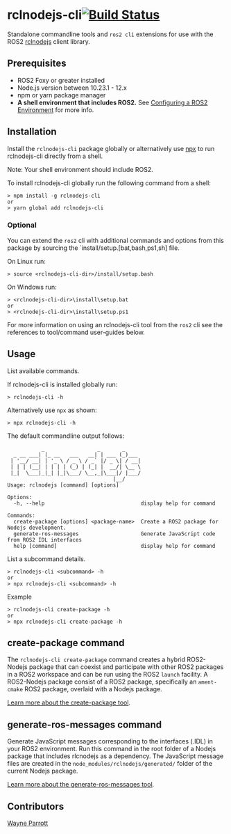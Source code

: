 # rclnodejs-cli[![Build Status](https://travis-ci.org/RobotWebTools/rclnodejs-cli.svg?branch=develop)](https://travis-ci.org/RobotWebTools/rclnodejs-cli)
Standalone commandline tools and `ros2 cli` extensions for use with the ROS2 [rclnodejs]() client library.

## Prerequisites
* ROS2 Foxy or greater installed
* Node.js version between 10.23.1 - 12.x
* npm or yarn package manager
* **A shell environment that includes ROS2.** See [Configuring a ROS2 Environment](https://index.ros.org/doc/ros2/Tutorials/Configuring-ROS2-Environment/) for more info.

## Installation
Install the `rclnodejs-cli` package globally or alternatively use [npx](https://medium.com/@maybekatz/introducing-npx-an-npm-package-runner-55f7d4bd282b) to run rclnodejs-cli directly from a shell.

Note: Your shell environment should include ROS2. 

To install rclnodejs-cli globally run the following command from a shell:
```
> npm install -g rclnodejs-cli
or
> yarn global add rclnodejs-cli
```

### Optional
You can extend the `ros2` cli with additional commands and options from this package by sourcing the `install/setup.[bat,bash,ps1,sh] file.

On Linux run:
```
> source <rclnodejs-cli-dir>/install/setup.bash
```
On Windows run:
```
> <rclnodejs-cli-dir>\install\setup.bat
or
> <rclnodejs-cli-dir>\install\setup.ps1
```

For more information on using an rclnodejs-cli tool from the `ros2` cli see the references to tool/command user-guides below. 


## Usage
List available commands.

If rclnodejs-cli is installed globally run:
```
> rclnodejs-cli -h
```
Alternatively use `npx` as shown:
```
> npx rclnodejs-cli -h
```
The default commandline output follows:

```
           _                 _       _
  _ __ ___| |_ __   ___   __| | ___ (_)___
 | '__/ __| | '_ \ / _ \ / _` |/ _ \| / __|
 | | | (__| | | | | (_) | (_| |  __/| \__ \
 |_|  \___|_|_| |_|\___/ \__,_|\___|/ |___/
                                  |__/
Usage: rclnodejs [command] [options]
    
Options:
  -h, --help                               display help for command

Commands:
  create-package [options] <package-name>  Create a ROS2 package for Nodejs development.
  generate-ros-messages                    Generate JavaScript code from ROS2 IDL interfaces
  help [command]                           display help for command

```

List a subcommand details.
```
> rclnodejs-cli <subcommand> -h
or
> npx rclnodejs-cli <subcommand> -h
```

Example
```
> rclnodejs-cli create-package -h
or
> npx rclnodejs-cli create-package -h
```

## create-package command
The `rclnodejs-cli create-package` command creates a hybrid ROS2-Nodejs package that can coexist and participate with other ROS2 packages in a ROS2 workspace and can be run using the ROS2 `launch` facility. A ROS2-Nodejs package consist of a ROS2 package, specifically an `ament-cmake` ROS2 package, overlaid with a Nodejs package.

[Learn more about the create-package tool](package-creation-tool/README.md).

## generate-ros-messages command
Generate JavaScript messages corresponding to the interfaces (.IDL)
in your ROS2 environment. Run this command in the root folder of a Nodejs package that includes rlcnodejs as a dependency. The JavaScript message files are created in the `node_modules/rclnodejs/generated/` folder of the current Nodejs package.

[Learn more about the generate-ros-messages tool](message-generator-tool/README.md).

## Contributors
[Wayne Parrott](https://github.com/wayneparrott)
